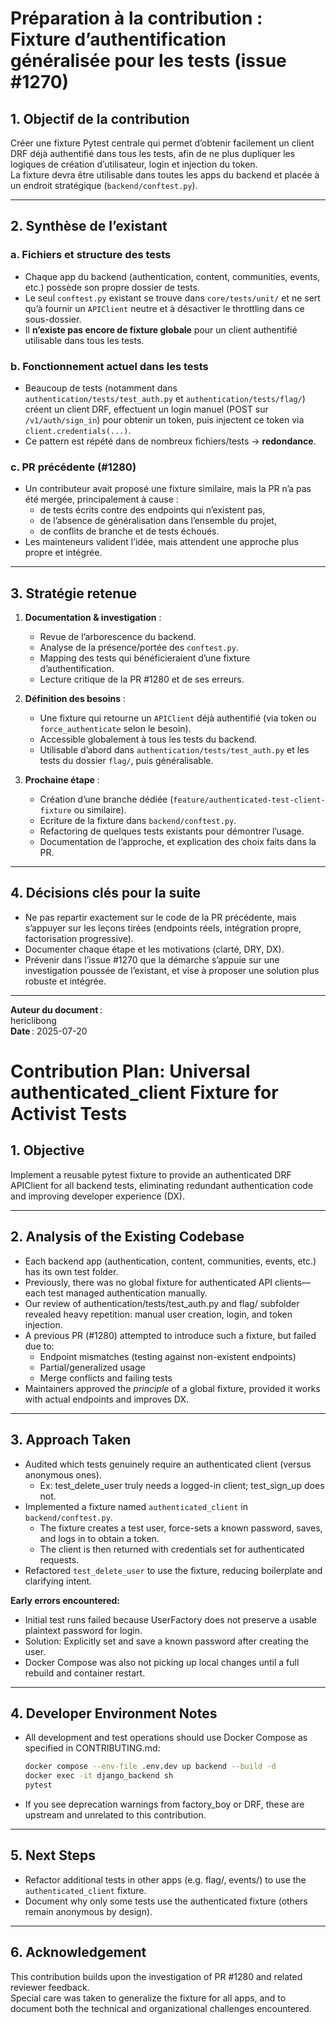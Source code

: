 # Préparation à la contribution : Fixture d’authentification généralisée pour les tests (issue #1270)

## 1. Objectif de la contribution

Créer une fixture Pytest centrale qui permet d’obtenir facilement un client DRF déjà authentifié dans tous les tests, afin de ne plus dupliquer les logiques de création d’utilisateur, login et injection du token.  
La fixture devra être utilisable dans toutes les apps du backend et placée à un endroit stratégique (`backend/conftest.py`).

---

## 2. Synthèse de l’existant

### a. Fichiers et structure des tests

- Chaque app du backend (authentication, content, communities, events, etc.) possède son propre dossier de tests.
- Le seul `conftest.py` existant se trouve dans `core/tests/unit/` et ne sert qu’à fournir un `APIClient` neutre et à désactiver le throttling dans ce sous-dossier.
- Il **n’existe pas encore de fixture globale** pour un client authentifié utilisable dans tous les tests.

### b. Fonctionnement actuel dans les tests

- Beaucoup de tests (notamment dans `authentication/tests/test_auth.py` et `authentication/tests/flag/`) créent un client DRF, effectuent un login manuel (POST sur `/v1/auth/sign_in`) pour obtenir un token, puis injectent ce token via `client.credentials(...)`.
- Ce pattern est répété dans de nombreux fichiers/tests → **redondance**.

### c. PR précédente (#1280)

- Un contributeur avait proposé une fixture similaire, mais la PR n’a pas été mergée, principalement à cause :
    - de tests écrits contre des endpoints qui n’existent pas,
    - de l’absence de généralisation dans l’ensemble du projet,
    - de conflits de branche et de tests échoués.
- Les mainteneurs valident l’idée, mais attendent une approche plus propre et intégrée.

---

## 3. Stratégie retenue

1. **Documentation & investigation** :
    - Revue de l’arborescence du backend.
    - Analyse de la présence/portée des `conftest.py`.
    - Mapping des tests qui bénéficieraient d’une fixture d’authentification.
    - Lecture critique de la PR #1280 et de ses erreurs.

2. **Définition des besoins** :
    - Une fixture qui retourne un `APIClient` déjà authentifié (via token ou `force_authenticate` selon le besoin).
    - Accessible globalement à tous les tests du backend.
    - Utilisable d’abord dans `authentication/tests/test_auth.py` et les tests du dossier `flag/`, puis généralisable.

3. **Prochaine étape** :
    - Création d’une branche dédiée (`feature/authenticated-test-client-fixture` ou similaire).
    - Ecriture de la fixture dans `backend/conftest.py`.
    - Refactoring de quelques tests existants pour démontrer l’usage.
    - Documentation de l’approche, et explication des choix faits dans la PR.

---

## 4. Décisions clés pour la suite

- Ne pas repartir exactement sur le code de la PR précédente, mais s’appuyer sur les leçons tirées (endpoints réels, intégration propre, factorisation progressive).
- Documenter chaque étape et les motivations (clarté, DRY, DX).
- Prévenir dans l’issue #1270 que la démarche s’appuie sur une investigation poussée de l’existant, et vise à proposer une solution plus robuste et intégrée.

---

**Auteur du document** :  
hericlibong  
**Date** : 2025-07-20



# Contribution Plan: Universal authenticated_client Fixture for Activist Tests

## 1. Objective

Implement a reusable pytest fixture to provide an authenticated DRF APIClient for all backend tests, eliminating redundant authentication code and improving developer experience (DX).

---

## 2. Analysis of the Existing Codebase

- Each backend app (authentication, content, communities, events, etc.) has its own test folder.
- Previously, there was no global fixture for authenticated API clients—each test managed authentication manually.
- Our review of authentication/tests/test_auth.py and flag/ subfolder revealed heavy repetition: manual user creation, login, and token injection.
- A previous PR (#1280) attempted to introduce such a fixture, but failed due to:
    - Endpoint mismatches (testing against non-existent endpoints)
    - Partial/generalized usage
    - Merge conflicts and failing tests
- Maintainers approved the *principle* of a global fixture, provided it works with actual endpoints and improves DX.

---

## 3. Approach Taken

- Audited which tests genuinely require an authenticated client (versus anonymous ones).
    - Ex: test_delete_user truly needs a logged-in client; test_sign_up does not.
- Implemented a fixture named `authenticated_client` in `backend/conftest.py`.
    - The fixture creates a test user, force-sets a known password, saves, and logs in to obtain a token.
    - The client is then returned with credentials set for authenticated requests.
- Refactored `test_delete_user` to use the fixture, reducing boilerplate and clarifying intent.

**Early errors encountered:**
- Initial test runs failed because UserFactory does not preserve a usable plaintext password for login.
- Solution: Explicitly set and save a known password after creating the user.
- Docker Compose was also not picking up local changes until a full rebuild and container restart.

---

## 4. Developer Environment Notes

- All development and test operations should use Docker Compose as specified in CONTRIBUTING.md:
    ```bash
    docker compose --env-file .env.dev up backend --build -d
    docker exec -it django_backend sh
    pytest
    ```
- If you see deprecation warnings from factory_boy or DRF, these are upstream and unrelated to this contribution.

---

## 5. Next Steps

- Refactor additional tests in other apps (e.g. flag/, events/) to use the `authenticated_client` fixture.
- Document why only some tests use the authenticated fixture (others remain anonymous by design).

---

## 6. Acknowledgement

This contribution builds upon the investigation of PR #1280 and related reviewer feedback.  
Special care was taken to generalize the fixture for all apps, and to document both the technical and organizational challenges encountered.
